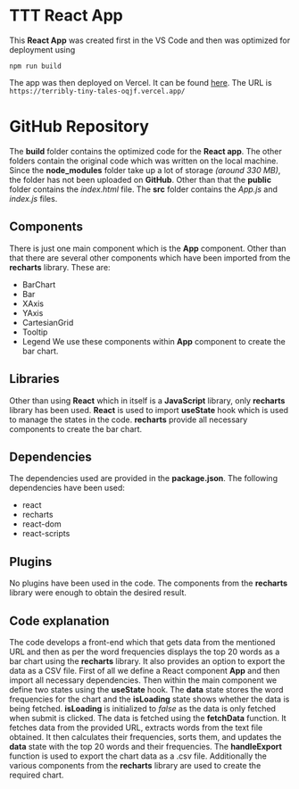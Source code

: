 # TTT React App

This **React App** was created first in the VS Code and then was optimized for deployment using

    npm run build
The app was then deployed on Vercel. It can be found [here](terribly-tiny-tales-oqjf.vercel.app).
The URL is `https://terribly-tiny-tales-oqjf.vercel.app/
`
# GitHub Repository
The **build** folder contains the optimized code for the **React app**.
The other folders contain the original code which was written on the local machine. Since the **node_modules** folder take up a lot of storage *(around 330 MB)*, the folder has not been uploaded on **GitHub**.
Other than that the **public** folder contains the *index.html* file. The **src** folder contains the *App.js* and *index.js* files.

## Components

There is just one main component which is the **App** component. Other than that there are several other components which have been imported from the **recharts** library. These are:
 - BarChart
-   Bar
-   XAxis
-   YAxis
-   CartesianGrid
-   Tooltip
-   Legend
We use these components within **App** component to create the bar chart.

## Libraries

Other than using **React** which in itself is a **JavaScript** library, only **recharts** library has been used. **React** is used to import **useState** hook which is used to manage the states in the code. **recharts** provide all necessary components to create the bar chart.

## Dependencies

The dependencies used are provided in the **package.json**. The following dependencies have been used:

 - react
 - recharts
 - react-dom
 - react-scripts

## Plugins

No plugins have been used in the code. The components from the **recharts** library were enough to obtain the desired result.


## Code explanation

The code develops a front-end which that gets data from the mentioned URL and then as per the word frequencies displays the top 20 words as a bar chart using the **recharts** library. It also provides an option to export the data as a CSV file.
First of all we define a React component **App** and then import all necessary dependencies. Then within the main component we define two states using the **useState** hook. The **data** state stores the word frequencies for the chart and the **isLoading** state shows whether the data is being fetched. **isLoading** is initialized to *false* as the data is only fetched when submit is clicked. The data is fetched using the **fetchData** function. It fetches data from the provided URL, extracts words from the text file obtained. It then calculates their frequencies, sorts them, and updates the **data** state with the top 20 words and their frequencies. The **handleExport** function is used to export the chart data as a .csv file. Additionally the various components from the **recharts** library are used to create the required chart.
